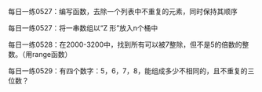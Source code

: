 每日一练0527：编写函数，去除一个列表中不重复的元素，同时保持其顺序

每日一练0527：将一串数组以“Z 形”放入n个桶中

每日一练0528：在2000-3200中，找到所有可以被7整除，但不是5的倍数的整数。（用range函数）

每日一练0529：有四个数字：5，6，7，8，能组成多少不相同的，且不重复的三位数？

